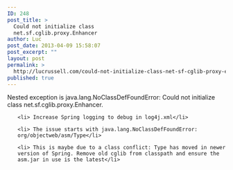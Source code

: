 ```yaml
---
ID: 248
post_title: >
  Could not initialize class
  net.sf.cglib.proxy.Enhancer
author: Luc
post_date: 2013-04-09 15:58:07
post_excerpt: ""
layout: post
permalink: >
  http://lucrussell.com/could-not-initialize-class-net-sf-cglib-proxy-enhancer/
published: true
---
```

Nested exception is java.lang.NoClassDefFoundError: Could not initialize class net.sf.cglib.proxy.Enhancer.
<ul>

	<li> Increase Spring logging to debug in log4j.xml</li>

	<li> The issue starts with java.lang.NoClassDefFoundError: org/objectweb/asm/Type</li>

	<li> This is maybe due to a class conflict: Type has moved in newer version of Spring. Remove old cglib from classpath and ensure the asm.jar in use is the latest</li>

</ul>